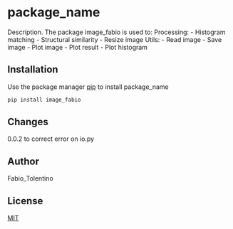 # package_name

Description. 
The package image_fabio is used to:
	Processing:
		- Histogram matching
		- Structural similarity
		- Resize image
	Utils:
		- Read image
		- Save image
		- Plot image
		- Plot result
		- Plot histogram

## Installation

Use the package manager [pip](https://pip.pypa.io/en/stable/) to install package_name

```bash
pip install image_fabio
```

## Changes

0.0.2 to correct error on io.py

## Author
Fabio_Tolentino

## License
[MIT](https://choosealicense.com/licenses/mit/)